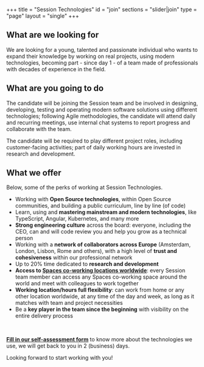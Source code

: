 +++
title = "Session Technologies"
id = "join"
sections = "slider|join"
type = "page"
layout = "single"
+++

## What are we looking for
We are looking for a young, talented and passionate individual who wants to expand their knowledge by working on real projects, using modern technologies, becoming part - since day 1 - of a team made of professionals with decades of experience in the field.

## What are you going to do
The candidate will be joining the Session team and be involved in designing, developing, testing and operating modern software solutions using different technologies; following Agile methodologies,
the candidate will attend daily and recurring meetings, use internal chat systems to report progress and collaborate with the team.

The candidate will be required to play different project roles, including customer-facing activities; part of daily working hours are invested in research and development.

## What we offer
Below, some of the perks of working at Session Technologies.

- Working with **Open Source technologies**, within Open Source communities, and building a public curriculum, line by line (of code)
- Learn, using and **mastering mainstream and modern technologies**, like TypeScript, Angular, Kubernetes, and many more
- **Strong engineering culture** across the board: everyone, including the CEO, can and will code review you and help you grow as a technical person
- Working with a **network of collaborators across Europe** (Amsterdam, London, Lisbon, Rome and others), with a high level of **trust and cohesiveness** within our professional network
- Up to 20% time dedicated to **research and development**
- **Access to <a href="http://spacesworks.com" target="_blank">Spaces co-working locations worldwide</a>**: every Session team member can access any Spaces co-working space around the world and meet with colleagues to work together
- **Working location/hours full flexibility**: can work from home or any other location worldwide, at any time of the day and week, as long as it matches with team and project necessities
- Be a **key player in the team since the beginning** with visibility on the entire delivery process

<br/>

**[Fill in our self-assessment form](https://docs.google.com/forms/d/e/1FAIpQLSfw_xljKbAJ2IDHl0uZqj_46lJL0zCUM0jAh9R7bGr1uNSNDg/viewform?usp=sf_link)** to know more about the technologies we use, we
will get back to you in 2 (business) days.

Looking forward to start working with you!

<br/>
